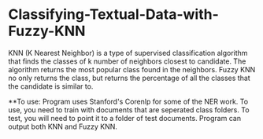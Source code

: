 # Classifying-Textual-Data-with-Fuzzy-KNN

KNN (K Nearest Neighbor) is a type of supervised classification algorithm that finds the classes of k number of neighbors closest to candidate. The algorithm returns the most popular class found in the neighbors. Fuzzy KNN no only returns the class, but returns the percentage of all the classes that the candidate is similar to.

**To use:
Program uses Stanford's Corenlp for some of the NER work.
To use, you need to train with documents that are seperated class folders.
To test, you will need to point it to a folder of test documents.
Program can output both KNN and Fuzzy KNN.
